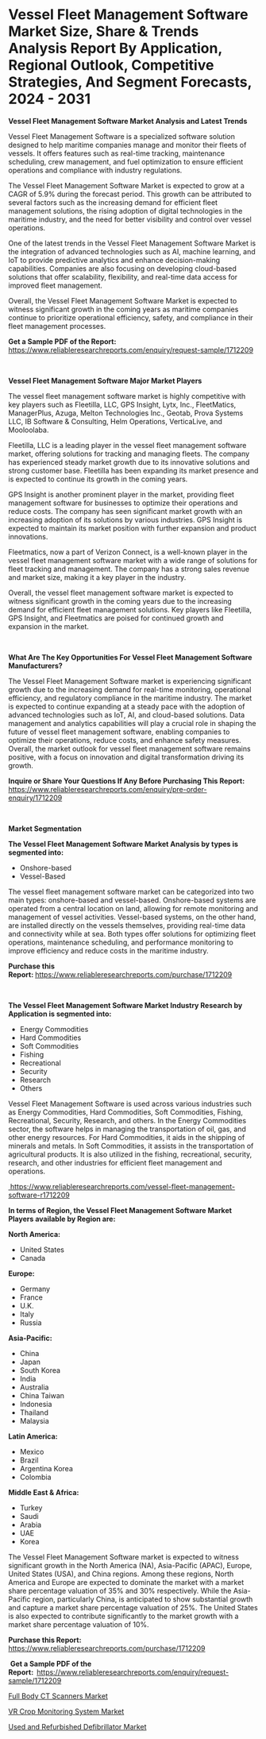 <p><h1>Vessel Fleet Management Software Market Size, Share & Trends Analysis Report By Application, Regional Outlook, Competitive Strategies, And Segment Forecasts, 2024 - 2031</h1></p><p><strong>Vessel Fleet Management Software Market Analysis and Latest Trends</strong></p>
<p><p>Vessel Fleet Management Software is a specialized software solution designed to help maritime companies manage and monitor their fleets of vessels. It offers features such as real-time tracking, maintenance scheduling, crew management, and fuel optimization to ensure efficient operations and compliance with industry regulations.</p><p>The Vessel Fleet Management Software Market is expected to grow at a CAGR of 5.9% during the forecast period. This growth can be attributed to several factors such as the increasing demand for efficient fleet management solutions, the rising adoption of digital technologies in the maritime industry, and the need for better visibility and control over vessel operations.</p><p>One of the latest trends in the Vessel Fleet Management Software Market is the integration of advanced technologies such as AI, machine learning, and IoT to provide predictive analytics and enhance decision-making capabilities. Companies are also focusing on developing cloud-based solutions that offer scalability, flexibility, and real-time data access for improved fleet management.</p><p>Overall, the Vessel Fleet Management Software Market is expected to witness significant growth in the coming years as maritime companies continue to prioritize operational efficiency, safety, and compliance in their fleet management processes.</p></p>
<p><strong>Get a Sample PDF of the Report:&nbsp;</strong> <a href="https://www.reliableresearchreports.com/enquiry/request-sample/1712209">https://www.reliableresearchreports.com/enquiry/request-sample/1712209</a></p>
<p>&nbsp;</p>
<p><strong>Vessel Fleet Management Software Major Market Players</strong></p>
<p><p>The vessel fleet management software market is highly competitive with key players such as Fleetilla, LLC, GPS Insight, Lytx, Inc., FleetMatics, ManagerPlus, Azuga, Melton Technologies Inc., Geotab, Prova Systems LLC, IB Software & Consulting, Helm Operations, VerticaLive, and Mooloolaba.</p><p>Fleetilla, LLC is a leading player in the vessel fleet management software market, offering solutions for tracking and managing fleets. The company has experienced steady market growth due to its innovative solutions and strong customer base. Fleetilla has been expanding its market presence and is expected to continue its growth in the coming years.</p><p>GPS Insight is another prominent player in the market, providing fleet management software for businesses to optimize their operations and reduce costs. The company has seen significant market growth with an increasing adoption of its solutions by various industries. GPS Insight is expected to maintain its market position with further expansion and product innovations.</p><p>Fleetmatics, now a part of Verizon Connect, is a well-known player in the vessel fleet management software market with a wide range of solutions for fleet tracking and management. The company has a strong sales revenue and market size, making it a key player in the industry.</p><p>Overall, the vessel fleet management software market is expected to witness significant growth in the coming years due to the increasing demand for efficient fleet management solutions. Key players like Fleetilla, GPS Insight, and Fleetmatics are poised for continued growth and expansion in the market.</p></p>
<p>&nbsp;</p>
<p><strong>What Are The Key Opportunities For Vessel Fleet Management Software Manufacturers?</strong></p>
<p><p>The Vessel Fleet Management Software market is experiencing significant growth due to the increasing demand for real-time monitoring, operational efficiency, and regulatory compliance in the maritime industry. The market is expected to continue expanding at a steady pace with the adoption of advanced technologies such as IoT, AI, and cloud-based solutions. Data management and analytics capabilities will play a crucial role in shaping the future of vessel fleet management software, enabling companies to optimize their operations, reduce costs, and enhance safety measures. Overall, the market outlook for vessel fleet management software remains positive, with a focus on innovation and digital transformation driving its growth.</p></p>
<p><strong>Inquire or Share Your Questions If Any Before Purchasing This Report:</strong> <a href="https://www.reliableresearchreports.com/enquiry/pre-order-enquiry/1712209">https://www.reliableresearchreports.com/enquiry/pre-order-enquiry/1712209</a></p>
<p>&nbsp;</p>
<p><strong>Market Segmentation</strong></p>
<p><strong>The Vessel Fleet Management Software Market Analysis by types is segmented into:</strong></p>
<p><ul><li>Onshore-based</li><li>Vessel-Based</li></ul></p>
<p><p>The vessel fleet management software market can be categorized into two main types: onshore-based and vessel-based. Onshore-based systems are operated from a central location on land, allowing for remote monitoring and management of vessel activities. Vessel-based systems, on the other hand, are installed directly on the vessels themselves, providing real-time data and connectivity while at sea. Both types offer solutions for optimizing fleet operations, maintenance scheduling, and performance monitoring to improve efficiency and reduce costs in the maritime industry.</p></p>
<p><strong>Purchase this Report:&nbsp;</strong><a href="https://www.reliableresearchreports.com/purchase/1712209">https://www.reliableresearchreports.com/purchase/1712209</a></p>
<p>&nbsp;</p>
<p><strong>The Vessel Fleet Management Software Market Industry Research by Application is segmented into:</strong></p>
<p><ul><li>Energy Commodities</li><li>Hard Commodities</li><li>Soft Commodities</li><li>Fishing</li><li>Recreational</li><li>Security</li><li>Research</li><li>Others</li></ul></p>
<p><p>Vessel Fleet Management Software is used across various industries such as Energy Commodities, Hard Commodities, Soft Commodities, Fishing, Recreational, Security, Research, and others. In the Energy Commodities sector, the software helps in managing the transportation of oil, gas, and other energy resources. For Hard Commodities, it aids in the shipping of minerals and metals. In Soft Commodities, it assists in the transportation of agricultural products. It is also utilized in the fishing, recreational, security, research, and other industries for efficient fleet management and operations.</p></p>
<p><a href="https://www.reliableresearchreports.com/vessel-fleet-management-software-r1712209">&nbsp;https://www.reliableresearchreports.com/vessel-fleet-management-software-r1712209</a></p>
<p><strong>In terms of Region, the Vessel Fleet Management Software Market Players available by Region are:</strong></p>
<p>
    <p> <strong> North America: </strong>
        <ul>
            <li>United States</li>
            <li>Canada</li>
        </ul>
        </p> 
    <p> <strong> Europe: </strong>
        <ul>
            <li>Germany</li>
            <li>France</li>
            <li>U.K.</li>
            <li>Italy</li>
            <li>Russia</li>
        </ul>
        </p> 
    <p> <strong> Asia-Pacific: </strong>
        <ul>
            <li>China</li>
            <li>Japan</li>
            <li>South Korea</li>
            <li>India</li>
            <li>Australia</li>
            <li>China Taiwan</li>
            <li>Indonesia</li>
            <li>Thailand</li>
            <li>Malaysia</li>
        </ul>
        </p> 
    <p> <strong> Latin America: </strong>
        <ul>
            <li>Mexico</li>
            <li>Brazil</li>
            <li>Argentina Korea</li>
            <li>Colombia</li>
        </ul>
        </p> 
    <p> <strong> Middle East & Africa: </strong>
        <ul>
            <li>Turkey</li>
            <li>Saudi</li>
            <li>Arabia</li>
            <li>UAE</li>
            <li>Korea</li>
        </ul>
    </p>
    </p>
<p><p>The Vessel Fleet Management Software market is expected to witness significant growth in the North America (NA), Asia-Pacific (APAC), Europe, United States (USA), and China regions. Among these regions, North America and Europe are expected to dominate the market with a market share percentage valuation of 35% and 30% respectively. While the Asia-Pacific region, particularly China, is anticipated to show substantial growth and capture a market share percentage valuation of 25%. The United States is also expected to contribute significantly to the market growth with a market share percentage valuation of 10%.</p></p>
<p><strong>Purchase this Report: </strong><a href="https://www.reliableresearchreports.com/purchase/1712209">https://www.reliableresearchreports.com/purchase/1712209</a></p>
<p>&nbsp;<strong>Get a Sample PDF of the Report:&nbsp;&nbsp;</strong><a href="https://www.reliableresearchreports.com/enquiry/request-sample/1712209">https://www.reliableresearchreports.com/enquiry/request-sample/1712209</a></p>
<p><strong></strong></p>
<p><p><a href="https://medium.com/@dovansangxd/full-body-ct-scanners-market-size-share-trends-analysis-report-by-product-mobile-portable-5fb44304dcac">Full Body CT Scanners Market</a></p><p><a href="https://github.com/flwellarose/Market-Research-Report-List-1/blob/main/vr-crop-monitoring-system-market.md">VR Crop Monitoring System Market</a></p><p><a href="https://medium.com/@garthstehriii/used-and-refurbished-defibrillator-market-trends-and-analysis-opportunities-and-challenges-for-08e7e1f5e6dc">Used and Refurbished Defibrillator Market</a></p></p>
